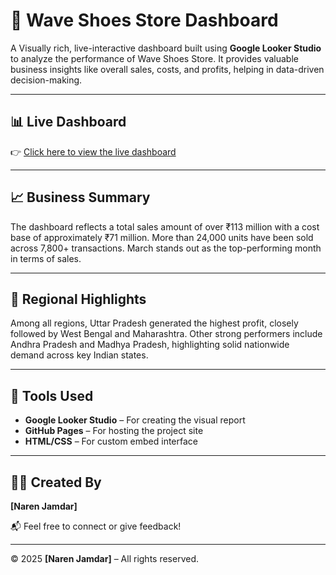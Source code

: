 # 👟 Wave Shoes Store Dashboard

A Visually rich, live-interactive dashboard built using **Google Looker Studio** to analyze the performance of Wave Shoes Store. It provides valuable business insights like overall sales, costs, and profits, helping in data-driven decision-making.

---

## 📊 Live Dashboard

👉 [Click here to view the live dashboard](https://nar-en57.github.io/Waves-Store-Dashboard-Using-Google-Looker-Studio/)

---

## 📈 Business Summary

The dashboard reflects a total sales amount of over ₹113 million with a cost base of approximately ₹71 million. More than 24,000 units have been sold across 7,800+ transactions. March stands out as the top-performing month in terms of sales.

---

## 📍 Regional Highlights

Among all regions, Uttar Pradesh generated the highest profit, closely followed by West Bengal and Maharashtra. Other strong performers include Andhra Pradesh and Madhya Pradesh, highlighting solid nationwide demand across key Indian states.

---

## 🚀 Tools Used

- **Google Looker Studio** – For creating the visual report
- **GitHub Pages** – For hosting the project site
- **HTML/CSS** – For custom embed interface

---

## 👨‍💻 Created By

**[Naren Jamdar]**

📬 Feel free to connect or give feedback!

---

© 2025 **[Naren Jamdar]** – All rights reserved.
